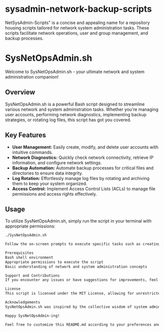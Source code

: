 # sysadmin-network-backup-scripts
NetSysAdmin-Scripts" is a concise and appealing name for a repository housing scripts tailored for network system administration tasks. These scripts facilitate network operations, user and group management, and backup processes.

# SysNetOpsAdmin.sh

Welcome to SysNetOpsAdmin.sh - your ultimate network and system administration companion!

## Overview

SysNetOpsAdmin.sh is a powerful Bash script designed to streamline various network and system administration tasks. Whether you're managing user accounts, performing network diagnostics, implementing backup strategies, or rotating log files, this script has got you covered.

## Key Features

- **User Management:** Easily create, modify, and delete user accounts with intuitive commands.
- **Network Diagnostics:** Quickly check network connectivity, retrieve IP information, and configure network settings.
- **Backup Automation:** Automate backup processes for critical files and directories to ensure data integrity.
- **Log Rotation:** Effortlessly manage log files by rotating and archiving them to keep your system organized.
- **Access Control:** Implement Access Control Lists (ACLs) to manage file permissions and access rights effectively.

## Usage

To utilize SysNetOpsAdmin.sh, simply run the script in your terminal with appropriate permissions:

```bash
./SysNetOpsAdmin.sh

Follow the on-screen prompts to execute specific tasks such as creating users, performing network diagnostics, setting up backups, and managing access control.

Prerequisites
Bash shell environment
Appropriate permissions to execute the script
Basic understanding of network and system administration concepts

Support and Contributions
If you encounter any issues or have suggestions for improvements, feel free to open an issue or submit a pull request on GitHub. Your feedback is highly appreciated!

License
This script is licensed under the MIT License, allowing for unrestricted use, modification, and distribution.

Acknowledgements
SysNetOpsAdmin.sh was inspired by the collective wisdom of system administrators and network engineers worldwide. Special thanks to the open-source community for their valuable contributions and insights.

Happy SysNetOpsAdmin-ing!

Feel free to customize this README.md according to your preferences and additional details about the script.



